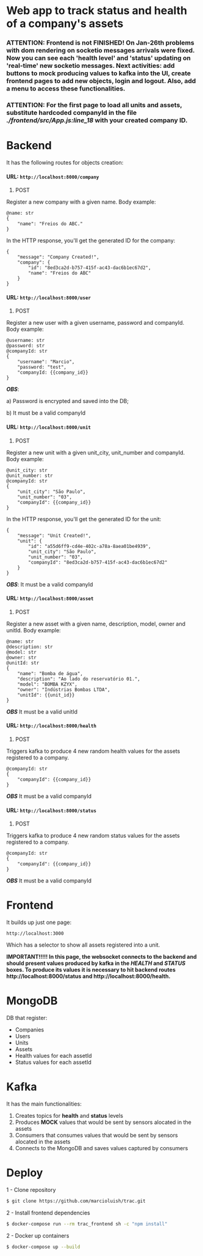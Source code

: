 # Web app to track status and health of a company's assets

### ATTENTION: Frontend is not FINISHED! On Jan-26th problems with dom rendering on socketio messages arrivals were fixed. Now you can see each 'health level' and 'status' updating on 'real-time' new socketio messages. Next activities: add buttons to mock producing values to kafka into the UI, create frontend pages to add new objects, login and logout. Also, add a menu to access these functionalities.
### ATTENTION: For the first page to load all units and assets, substitute hardcoded companyId in the file _./frontend/src/App.js:line_18_ with your created company ID.

# **Backend**
It has the following routes for objects creation:

#### URL: `http://localhost:8000/company`
1) POST

Register a new company with a given name. Body example:

```
@name: str
{
    "name": "Freios do ABC."
}
```

In the HTTP response, you'll get the generated ID for the company:

```
{
    "message": "Company Created!",
    "company": {
        "id": "8ed3ca2d-b757-415f-ac43-dac6b1ec67d2",
        "name": "Freios do ABC"
    }
}
```

#### URL: `http://localhost:8000/user`
1) POST

Register a new user with a given username, password and companyId. Body example:

```
@username: str
@password: str
@companyId: str
{
    "username": "Marcio",
    "password: "test",
    "companyId: {{company_id}}
}
```

**_OBS_**:

a) Password is encrypted and saved into the DB;

b) It must be a valid companyId

#### URL: `http://localhost:8000/unit`
1) POST

Register a new unit with a given unit_city, unit_number and companyId. Body example:

```
@unit_city: str
@unit_number: str
@companyId: str
{
    "unit_city": "São Paulo",
    "unit_number": "03",
    "companyId": {{company_id}}
}
```

In the HTTP response, you'll get the generated ID for the unit:

```
{
    "message": "Unit Created!",
    "unit": {
        "id": "a55d6ff9-cd4e-402c-a78a-8aea01be4939",
        "unit_city": "São Paulo",
        "unit_number": "03",
        "companyId": "8ed3ca2d-b757-415f-ac43-dac6b1ec67d2"
    }
}
```

**_OBS_**: It must be a valid companyId

#### URL: `http://localhost:8000/asset`
1) POST

Register a new asset with a given name, description, model, owner and unitId. Body example:

```
@name: str
@description: str
@model: str
@owner: str
@unitId: str
{
    "name": "Bomba de água",
    "description": "Ao lado do reservatório 01.",
    "model": "BOMBA KZYX",
    "owner": "Indústrias Bombas LTDA",
    "unitId": {{unit_id}}
}
```

**_OBS_** It must be a valid unitId

#### URL: `http://localhost:8000/health`
1) POST

Triggers kafka to produce 4 new random health values for the assets registered to a company.

```
@companyId: str
{
    "companyId": {{company_id}}
}
```

**_OBS_** It must be a valid companyId

#### URL: `http://localhost:8000/status`
1) POST

Triggers kafka to produce 4 new random status values for the assets registered to a company.

```
@companyId: str
{
    "companyId": {{company_id}}
}
```

**_OBS_** It must be a valid companyId

# **Frontend**
It builds up just one page:

`http://localhost:3000`

Which has a selector to show all assets registered into a unit.

**IMPORTANT!!!!! In this page, the websocket connects to the backend and should present values produced by kafka in the _HEALTH_ and _STATUS_ boxes. To produce its values it is necessary to hit backend routes http://localhost:8000/status and http://localhost:8000/health.**

# **MongoDB**
DB that register:
- Companies
- Users
- Units
- Assets
- Health values for each assetId
- Status values for each assetId

# **Kafka**
It has the main functionalities:
1) Creates topics for **health** and **status** levels
2) Produces **MOCK** values that would be sent by sensors alocated in the assets
3) Consumers that consumes values that would be sent by sensors alocated in the assets
4) Connects to the MongoDB and saves values captured by consumers

# Deploy

1 - Clone repository
```sh
$ git clone https://github.com/marcioluish/trac.git
```

2 - Install frontend dependencies
```sh
$ docker-compose run --rm trac_frontend sh -c "npm install"
```

2 - Docker up containers
```sh
$ docker-compose up --build
```

